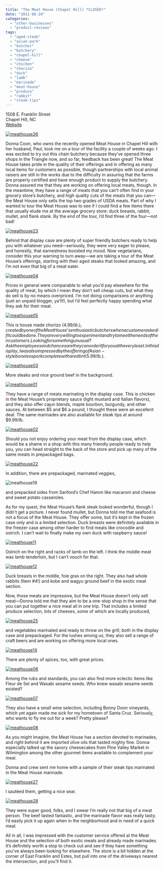 ```yaml
---
title: "The Meat House (Chapel Hill) *CLOSED*"
date: "2011-06-24"
categories: 
  - "other-businesses"
  - "product-reviews"
tags: 
  - "aged-steak"
  - "asian-pork"
  - "butcher"
  - "butchery"
  - "chapel-hill"
  - "cheese"
  - "chicken"
  - "chorizo"
  - "duck"
  - "lamb"
  - "marinade"
  - "meat-house"
  - "produce"
  - "rabbit"
  - "steak-tips"
---
```


1508 E. Franklin Street\
Chapel Hill, NC\
[Website](http://www.themeathouse.com/store-location/North-Carolina/Chapel-Hill.aspx)

[![](http://s3.amazonaws.com/thegourmez-wpmedia/2011/06/meathouse26.jpg "meathouse26")](http://s3.amazonaws.com/thegourmez-wpmedia/2011/06/meathouse26.jpg)

Donna Coon, who owns the recently opened Meat House in Chapel Hill with her husband, Paul, took me on a tour of the facility a couple of weeks ago. I was excited to try out this chain butchery because they’ve opened three shops in the Triangle now, and so far, feedback has been great! The Meat House takes pride in the quality of their offerings and in offering as many local items for customers as possible, though partnerships with local animal raisers are still in the works due to the difficulty in assuring that the farms are properly certified and have enough product to supply the butchery. Donna assured me that they are working on offering local meats, though. In the meantime, they have a range of meats that you can’t often find in your grocery store’s butchery, and high quality cuts of the meats that you can—the Meat House only sells the top two grades of USDA meats. Part of why I wanted to tour the Meat House was to see if I could find a few items there that usually elude me at the average grocery store: duck breasts, rabbit, mullet, and flank stank. By the end of the tour, I’d find three of the four—not bad!

[![](http://s3.amazonaws.com/thegourmez-wpmedia/2011/06/meathouse23.jpg "meathouse23")](http://s3.amazonaws.com/thegourmez-wpmedia/2011/06/meathouse23.jpg)

Behind that display case are plenty of super friendly butchers ready to help you with whatever you need—seriously, they were very eager to please, and honestly, that earnestness boosted my mood. Now vegetarians, consider this your warning to turn away—we are taking a tour of the Meat House’s offerings, starting with their aged steaks that looked amazing, and I’m not even that big of a meat eater.

[![](http://s3.amazonaws.com/thegourmez-wpmedia/2011/06/meathouse04.jpg "meathouse04")](http://s3.amazonaws.com/thegourmez-wpmedia/2011/06/meathouse04.jpg)

Prices in general were comparable to what you’d pay elsewhere for the quality of meat, by which I mean they don’t sell cheap cuts, but what they do sell is by no means overpriced. I’m not doing comparisons or anything (just an unpaid blogger, ya’ll!), but I’d feel perfectly happy spending what they ask for their meat.

[![](http://s3.amazonaws.com/thegourmez-wpmedia/2011/06/meathouse05.jpg "meathouse05")](http://s3.amazonaws.com/thegourmez-wpmedia/2011/06/meathouse05.jpg)

This is house made chorizo ($4.99/lb.), created by one of the Meat House’s enthusiastic butchers when a customer asked if it could be done. They are very willing to experiment and try to meet the needs of their customers. Looking for something unusual? Ask the employees and chances are they can order it for you at the very least. In this display, I was also impressed by the offering of Asian-style boneless pork complete with a red tint ($5.99/lb.).

[![](http://s3.amazonaws.com/thegourmez-wpmedia/2011/06/meathouse03.jpg "meathouse03")](http://s3.amazonaws.com/thegourmez-wpmedia/2011/06/meathouse03.jpg)

More steaks and nice ground beef in the background.

[![](http://s3.amazonaws.com/thegourmez-wpmedia/2011/06/meathouse01.jpg "meathouse01")](http://s3.amazonaws.com/thegourmez-wpmedia/2011/06/meathouse01.jpg)

They have a range of meats marinating in the display case. This is chicken in the Meat House’s proprietary sauce (light mustard and Italian flavors), and they also offer cajun blends, maple bourbon, burgundy, and other sauces. At between $5 and $6 a pound, I thought these were an excellent deal. The same marinades are also available for steak tips at around $9.99/lb.

[![](http://s3.amazonaws.com/thegourmez-wpmedia/2011/06/meathouse02.jpg "meathouse02")](http://s3.amazonaws.com/thegourmez-wpmedia/2011/06/meathouse02.jpg)

Should you not enjoy ordering your meat from the display case, which would be a shame in a shop with this many friendly people ready to help you, you can head straight to the back of the store and pick up many of the same meats in prepackaged bags.

[![](http://s3.amazonaws.com/thegourmez-wpmedia/2011/06/meathouse22.jpg "meathouse22")](http://s3.amazonaws.com/thegourmez-wpmedia/2011/06/meathouse22.jpg)

In addition, there are prepackaged, marinated veggies,

![](http://s3.amazonaws.com/thegourmez-wpmedia/2011/06/meathouse19.jpg "meathouse19")

and prepacked sides from Sanford’s Chef Hamm like macaroni and cheese and sweet potato casseroles.

As for my quest, the Meat House’s flank steak looked wonderful, though I didn’t get a picture. I never found mullet, but Donna told me that seafood is not a focus of the Meat House. They offer some, but it’s kept in the frozen case only and is a limited selection. Duck breasts were definitely available in the freezer case among other harder to find meats like crocodile and ostrich. I can’t wait to finally make my own duck with raspberry sauce!

[![](http://s3.amazonaws.com/thegourmez-wpmedia/2011/06/meathouse11.jpg "meathouse11")](http://s3.amazonaws.com/thegourmez-wpmedia/2011/06/meathouse11.jpg)

Ostrich on the right and racks of lamb on the left. I think the middle meat was lamb tenderloin, but I can’t vouch for that.

[![](http://s3.amazonaws.com/thegourmez-wpmedia/2011/06/meathouse12.jpg "meathouse12")](http://s3.amazonaws.com/thegourmez-wpmedia/2011/06/meathouse12.jpg)

Duck breasts in the middle, foie gras on the right. They also had whole rabbits (Item #4!) and kobe and wagyu ground beef in the exotic meat section.

Now, those meats are impressive, but the Meat House doesn’t only sell meat—Donna told me that they aim to be a one-stop shop in the sense that you can put together a nice meal all in one trip. That includes a limited produce selection, lots of cheeses, some of which are locally produced,

[![](http://s3.amazonaws.com/thegourmez-wpmedia/2011/06/meathouse25.jpg "meathouse25")](http://s3.amazonaws.com/thegourmez-wpmedia/2011/06/meathouse25.jpg)

and vegetables marinated and ready to throw on the grill, both in the display case and prepackaged. For the lushes among us, they also sell a range of craft beers and are working on offering more local ones.

[![](http://s3.amazonaws.com/thegourmez-wpmedia/2011/06/meathouse14.jpg "meathouse14")](http://s3.amazonaws.com/thegourmez-wpmedia/2011/06/meathouse14.jpg)

There are plenty of spices, too, with great prices.

[![](http://s3.amazonaws.com/thegourmez-wpmedia/2011/06/meathouse06.jpg "meathouse06")](http://s3.amazonaws.com/thegourmez-wpmedia/2011/06/meathouse06.jpg)

Among the rubs and standards, you can also find more eclectic items like Fleur de Sel and Wasabi sesame seeds. Who knew wasabi sesame seeds existed?

[![](http://s3.amazonaws.com/thegourmez-wpmedia/2011/06/meathouse07.jpg "meathouse07")](http://s3.amazonaws.com/thegourmez-wpmedia/2011/06/meathouse07.jpg)

They also have a small wine selection, including Bonny Doon vineyards, which yet again made me sick for my hometown of Santa Cruz. Seriously, who wants to fly me out for a week? Pretty please?

[![](http://s3.amazonaws.com/thegourmez-wpmedia/2011/06/meathouse08.jpg "meathouse08")](http://s3.amazonaws.com/thegourmez-wpmedia/2011/06/meathouse08.jpg)

As you might imagine, the Meat House has a section devoted to marinades, and right behind it are imported olive oils that tasted mighty fine. Donna especially talked up the savory cheesecakes from Pine Valley Market in Wilmington among the other gourmet items available to complement your meal.

Donna and crew sent me home with a sample of their steak tips marinated in the Meat House marinade.

[![](http://s3.amazonaws.com/thegourmez-wpmedia/2011/06/meathouse27.jpg "meathouse27")](http://s3.amazonaws.com/thegourmez-wpmedia/2011/06/meathouse27.jpg)

I sautéed them, getting a nice sear.

[![](http://s3.amazonaws.com/thegourmez-wpmedia/2011/06/meathouse28.jpg "meathouse28")](http://s3.amazonaws.com/thegourmez-wpmedia/2011/06/meathouse28.jpg)

They were super good, folks, and I swear I’m really not that big of a meat person. The beef tasted fantastic, and the marinade flavor was really tasty. I’d easily pick it up again when in the neighborhood and in need of a quick meal.

All in all, I was impressed with the customer service offered at the Meat House and the selection of both exotic meats and already made marinades. It’s definitely worth a stop to check out and see if they have something you’ve always been looking for elsewhere. The store is a bit hidden at the corner of East Franklin and Estes, but pull into one of the driveways nearest the intersection, and you’ll find it.

